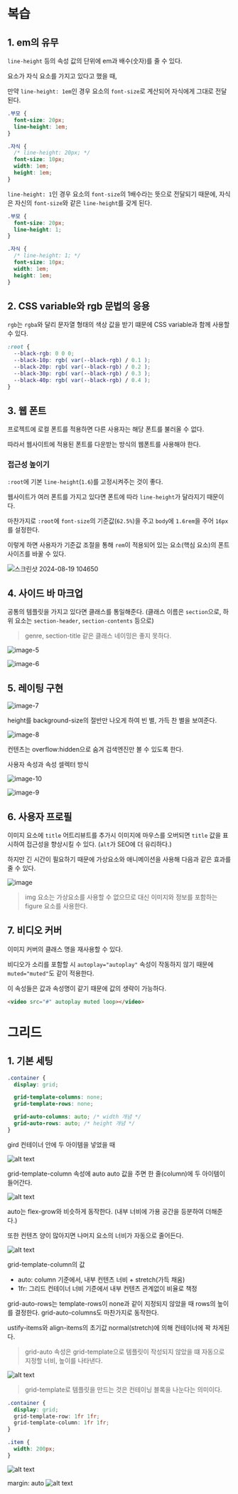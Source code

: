 # 복습

## 1. em의 유무

`line-height` 등의 속성 값의 단위에 em과 배수(숫자)를 줄 수 있다.

요소가 자식 요소를 가지고 있다고 했을 때,

만약 `line-height: 1em`인 경우 요소의 `font-size`로 계산되어 자식에게 그대로 전달된다.

```css
.부모 {
  font-size: 20px;
  line-height: 1em;
}

.자식 {
  /* line-height: 20px; */
  font-size: 10px;
  width: 1em;
  height: 1em;
}
```

`line-height: 1`인 경우 요소의 `font-size`의 1배수라는 뜻으로 전달되기 때문에, 자식은 자신의 `font-size`와 같은 `line-height`를 갖게 된다.

```css
.부모 {
  font-size: 20px;
  line-height: 1;
}

.자식 {
  /* line-height: 1; */
  font-size: 10px;
  width: 1em;
  height: 1em;
}
```

## 2. CSS variable와 rgb 문법의 응용

`rgb`는 `rgba`와 달리 문자열 형태의 색상 값을 받기 떄문에 CSS variable과 함께 사용할 수 있다.

```CSS
:root {
  --black-rgb: 0 0 0;
  --black-10p: rgb( var(--black-rgb) / 0.1 );
  --black-20p: rgb( var(--black-rgb) / 0.2 );
  --black-30p: rgb( var(--black-rgb) / 0.3 );
  --black-40p: rgb( var(--black-rgb) / 0.4 );
}
```

## 3. 웹 폰트

프로젝트에 로컬 폰트를 적용하면 다른 사용자는 해당 폰트를 불러올 수 없다.

따라서 웹사이트에 적용된 폰트를 다운받는 방식의 웹폰트를 사용해야 한다.

### 접근성 높이기

`:root`에 기본 `line-height`(`1.6`)를 고정시켜주는 것이 좋다.

웹사이트가 여러 폰트를 가지고 있다면 폰트에 따라 `line-height`가 달라지기 때문이다.

마찬가지로 `:root`에 `font-size`의 기준값(`62.5%`)을 주고 `body`에 `1.6rem`을 주어 `16px`를 설정한다.

이렇게 하면 사용자가 기준값 조절을 통해 `rem`이 적용되어 있는 요소(핵심 요소)의 폰트 사이즈를 바꿀 수 있다.

![스크린샷 2024-08-19 104650](https://github.com/user-attachments/assets/943a01d4-4f22-4908-957f-315525ad2f4a)

## 4. 사이드 바 마크업

공통의 템플릿을 가지고 있다면 클래스를 통일해준다. (클래스 이름은 `section`으로, 하위 요소는 `section-header`, `section-contents` 등으로)

> genre, section-title 같은 클래스 네이밍은 좋지 못하다.

![image-5](https://github.com/user-attachments/assets/5bc29730-b603-429e-a1f5-91b1e109dd2d)

![image-6](https://github.com/user-attachments/assets/edc26474-2e51-4f2f-99b8-968d4a5479a5)

## 5. 레이팅 구현

![image-7](https://github.com/user-attachments/assets/2b3bfda2-e353-47a0-acb2-49d1ea0ec4ea)

height를 background-size의 절반만 나오게 하여 빈 별, 가득 찬 별을 보여준다.

![image-8](https://github.com/user-attachments/assets/4f20121a-84dc-4677-8c93-ef09f7a72fb2)

컨텐츠는 overflow:hidden으로 숨겨 검색엔진만 볼 수 있도록 한다.

사용자 속성과 속성 셀렉터 방식

![image-10](https://github.com/user-attachments/assets/6d85689e-e04d-48c4-bb10-19e4851f9639)

![image-9](https://github.com/user-attachments/assets/d8ae0dc0-c266-40d8-a012-f9c77018ef77)

## 6. 사용자 프로필

이미지 요소에 `title` 어트리뷰트를 추가시 이미지에 마우스를 오버되면 `title` 값을 표시하여 접근성을 향상시킬 수 있다. (`alt`가 SEO에 더 유리하다.)

하지만 긴 시간이 필요하기 때문에 가상요소와 애니메이션을 사용해 다음과 같은 효과를 줄 수 있다.

![image](https://github.com/user-attachments/assets/d9e3a198-b0ea-43ba-9741-73ead62b5fb3)

> img 요소는 가상요소를 사용할 수 없으므로 대신 이미지와 정보를 포함하는 figure 요소를 사용한다.

## 7. 비디오 커버

이미지 커버의 클래스 명을 재사용할 수 있다.

비디오가 소리를 포함할 시 `autoplay="autoplay"` 속성이 작동하지 않기 때문에 `muted="muted"`도 같이 적용한다.

이 속성들은 값과 속성명이 같기 때문에 값의 생략이 가능하다.

```html
<video src="#" autoplay muted loop></video>
```

# 그리드

## 1. 기본 세팅

```css
.container {
  display: grid;

  grid-template-columns: none;
  grid-template-rows: none;

  grid-auto-columns: auto; /* width 개념 */
  grid-auto-rows: auto; /* height 개념 */
}
```

gird 컨테이너 안에 두 아이템을 넣었을 때

![alt text](image-13.png)

grid-template-column 속성에 auto auto 값을 주면 한 줄(column)에 두 아이템이 들어간다.

![alt text](image-14.png)

auto는 flex-grow와 비슷하게 동작한다. (내부 너비에 가용 공간을 등분하여 더해준다.)

또한 컨텐츠 양이 많아지면 나머지 요소의 너비가 자동으로 줄어든다.

![alt text](image-15.png)

grid-template-column의 값

- auto: column 기준에서, 내부 컨텐츠 너비 + stretch(가득 채움)
- 1fr: 그리드 컨테이너 너비 기준에서 내부 컨텐츠 관계없이 비율로 책정

grid-auto-rows는 template-rows이 none과 같이 지정되지 않았을 때 rows의 높이를 결정한다. grid-auto-columns도 마찬가지로 동작한다.

ustify-items와 align-items의 초기값 normal(stretch)에 의해 컨테이너에 꽉 차게된다.

> grid-auto 속성은 grid-template으로 템플릿이 작성되지 않았을 떄 자동으로 지정할 너비, 높이를 나타낸다.

![alt text](image-16.png)

> grid-template로 템플릿을 만드는 것은 컨테이닝 블록을 나눈다는 의미이다.

```css
.container {
  display: grid;
  grid-template-row: 1fr 1fr;
  grid-template-column: 1fr 1fr;
}

.item {
  width: 200px;
}
```

![alt text](image-17.png)

margin: auto
![alt text](image-18.png)
